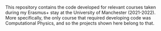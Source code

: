 This repository contains the code developed for relevant courses taken during my Erasmus+ stay at the University of Manchester (2021-2022).
More specifically, the only course that required developing code was Computational Physics, and so the projects shown here belong to that.
